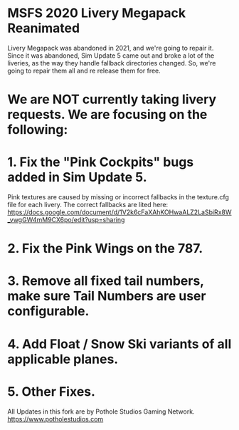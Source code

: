 # MSFS 2020 Livery Megapack Reanimated
Livery Megapack was abandoned in 2021, and we're going to repair it. 
Since it was abandoned, Sim Update 5 came out and broke a lot of the liveries, as the way they handle fallback directories changed. 
So, we're going to repair them all and re release them for free.

# We are NOT currently taking livery requests. We are focusing on the following:
# 1. Fix the "Pink Cockpits" bugs added in Sim Update 5. 
Pink textures are caused by missing or incorrect fallbacks in the texture.cfg file for each livery.
The correct fallbacks are lited here: https://docs.google.com/document/d/1V2k6cFaXAhKOHwaALZ2LaSbiRx8W_vwgGW4mM9CX6po/edit?usp=sharing
# 2. Fix the Pink Wings on the 787.
# 3. Remove all fixed tail numbers, make sure Tail Numbers are user configurable.
# 4. Add Float / Snow Ski variants of all applicable planes.
# 5. Other Fixes.

All Updates in this fork are by
Pothole Studios Gaming Network.
https://www.potholestudios.com
